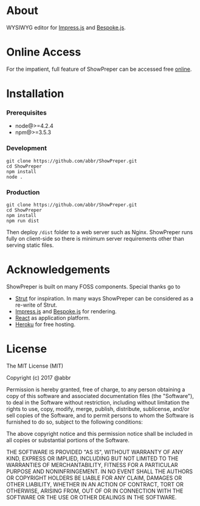 ---
---

# About
WYSIWYG editor for [Impress.js]((https://github.com/impress/impress.js)) and [Bespoke.js](http://markdalgleish.com/projects/bespoke.js/).

# Online Access
For the impatient, full feature of ShowPreper can be accessed free [online](https://showpreper.herokuapp.com/).

# Installation

### Prerequisites

* node@>=4.2.4
* npm@>=3.5.3

### Development
```
git clone https://github.com/abbr/ShowPreper.git
cd ShowPreper
npm install
node .
```

### Production
```
git clone https://github.com/abbr/ShowPreper.git
cd ShowPreper
npm install
npm run dist
```
Then deploy `/dist` folder to a web server such as Nginx. ShowPreper runs fully on client-side so there is minimum server requirements other than serving static files.

# Acknowledgements
ShowPreper is built on many FOSS components. Special thanks go to

* [Strut](http://strut.io/) for inspiration. In many ways ShowPreper can be considered as a re-write of Strut.
* [Impress.js](https://github.com/impress/impress.js) and [Bespoke.js](http://markdalgleish.com/projects/bespoke.js/) for rendering.
* [React](https://facebook.github.io/react/) as application platform.
* [Heroku](https://dashboard.heroku.com/) for free hosting.

# License
The MIT License (MIT)

Copyright (c) 2017 @abbr

Permission is hereby granted, free of charge, to any person obtaining a copy of this software and associated documentation files (the "Software"), to deal in the Software without restriction, including without limitation the rights to use, copy, modify, merge, publish, distribute, sublicense, and/or sell copies of the Software, and to permit persons to whom the Software is furnished to do so, subject to the following conditions:

The above copyright notice and this permission notice shall be included in all copies or substantial portions of the Software.

THE SOFTWARE IS PROVIDED "AS IS", WITHOUT WARRANTY OF ANY KIND, EXPRESS OR IMPLIED, INCLUDING BUT NOT LIMITED TO THE WARRANTIES OF MERCHANTABILITY, FITNESS FOR A PARTICULAR PURPOSE AND NONINFRINGEMENT. IN NO EVENT SHALL THE AUTHORS OR COPYRIGHT HOLDERS BE LIABLE FOR ANY CLAIM, DAMAGES OR OTHER LIABILITY, WHETHER IN AN ACTION OF CONTRACT, TORT OR OTHERWISE, ARISING FROM, OUT OF OR IN CONNECTION WITH THE SOFTWARE OR THE USE OR OTHER DEALINGS IN THE SOFTWARE.
